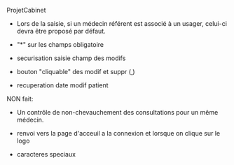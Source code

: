 ProjetCabinet

 - Lors de la saisie, si un médecin référent est associé à un usager, celui-ci devra être proposé par défaut.




 - "*" sur les champs obligatoire
- securisation saisie champ des modifs
- bouton "cliquable" des modif et suppr (<a href> </a>)
- recuperation date modif patient


NON fait:
 - Un contrôle de non-chevauchement des consultations pour un même médecin.


- renvoi vers la page d'acceuil a la connexion et lorsque on clique sur le logo

-  caracteres speciaux
